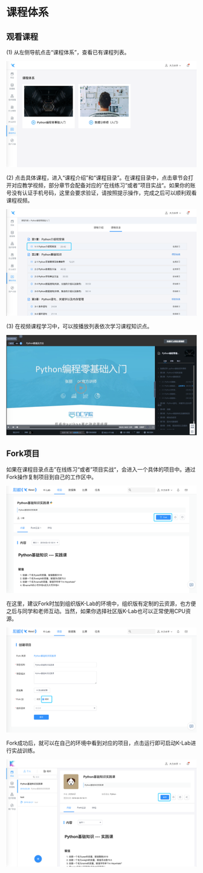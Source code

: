 # 课程体系
## 观看课程
(1) 从左侧导航点击“课程体系”，查看已有课程列表。

![image description](/image/course_main.png)

(2) 点击具体课程，进入“课程介绍”和“课程目录”。在课程目录中，点击章节会打开对应教学视频，部分章节会配备对应的”在线练习“或者”项目实战“。如果你的账号没有认证手机号码，这里会要求验证，请按照提示操作，完成之后可以顺利观看课程视频。

![image description](/image/course_content.png)

(3) 在视频课程学习中，可以按播放列表依次学习课程知识点。

![image description](/image/course_video.png)

## Fork项目

如果在课程目录点击”在线练习“或者”项目实战“，会进入一个具体的项目中。通过Fork操作复制项目到自己的工作区中。

![image description](/image/fork_from_community.png)

在这里，建议Fork时加到组织版K-Lab的环境中，组织版有定制的云资源，也方便之后与同学和老师互动。当然，如果你选择社区版K-Lab也可以正常使用CPU资源。

![image description](/image/fork_to_org.png)

Fork成功后，就可以在自己的环境中看到对应的项目，点击运行即可启动K-Lab进行实战训练。

![image description](/image/check_forked_project.png)
